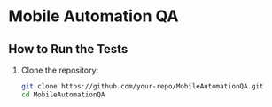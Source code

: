 # Mobile Automation QA

## How to Run the Tests

1. Clone the repository:
   ```bash
   git clone https://github.com/your-repo/MobileAutomationQA.git
   cd MobileAutomationQA
